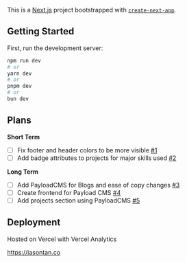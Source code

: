 This is a [Next.js](https://nextjs.org/) project bootstrapped with [`create-next-app`](https://github.com/vercel/next.js/tree/canary/packages/create-next-app).

## Getting Started

First, run the development server:

```bash
npm run dev
# or
yarn dev
# or
pnpm dev
# or
bun dev
```

## Plans

**Short Term**
- [ ] Fix footer and header colors to be more visible [#1](https://github.com/jason-tan-swe/jason-tan-website/issues/1)
- [ ] Add badge attributes to projects for major skills used [#2](https://github.com/jason-tan-swe/jason-tan-website/issues/2)

**Long Term**
- [ ] Add PayloadCMS for Blogs and ease of copy changes [#3](https://github.com/jason-tan-swe/jason-tan-website/issues/3)
- [ ] Create frontend for Payload CMS [#4](https://github.com/jason-tan-swe/jason-tan-website/issues/4)
- [ ] Add projects section using PayloadCMS [#5](https://github.com/jason-tan-swe/jason-tan-website/issues/5)

## Deployment

Hosted on Vercel with Vercel Analytics

https://jasontan.co
